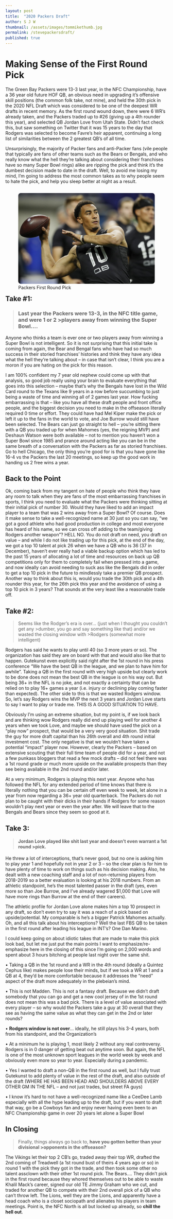 ```yaml
---
layout: post
title:  "2020 Packers Draft"
author: S J W
thumbnail: /assets/images/tommikethumb.jpg
permalink: /stevepackersdraft/
published: true
---
```


# Making Sense of the First Round Pick
The Green Bay Packers were 13-3 last year, in the NFC Championship, have a 36 year old future HOF QB, an obvious need in upgrading it’s offensive skill positions (the common folk take, not mine), and held the 30th pick in the 2020 NFL Draft which was considered to be one of the deepest WR drafts in recent memory. As the first round wound down, there were 6 WR’s already taken, and the Packers traded up to #26 (giving up a 4th rounder this year), and selected QB Jordan Love from Utah State. Didn’t fact check this, but saw something on Twitter that it was 15 years to the day that Rodgers was selected to become Favre’s heir apparent, continuing a long list of similarities between the 2 greatest QB’s of all time.

Unsurprisingly, the majority of Packer fans and anti-Packer fans (vile people that typically are fans of other teams such as the Bears or Bengals, and who really know what the hell they’re talking about considering their franchises have so many Super Bowl rings) alike are ripping the pick and think it’s the dumbest decision made to date in the draft. Well, to avoid me losing my mind, I’m going to address the most common takes as to why people seem to hate the pick, and help you sleep better at night as a result.

<figure style= "float:right">
  <img src="/assets/images/jordan_love.jpg" alt="jordanlove" style="border-radius: 8px">
  <figcaption>Packers First Round Pick</figcaption>
</figure>

## Take #1: 

>### Last year the Packers were 13-3, in the NFC title game, and were 1 or 2 >players away from winning the Super Bowl….

Anyone who thinks a team is ever one or two players away from winning a Super Bowl is not intelligent.  So it is not surprising that this initial take is coming from again, the Bear and Bengal fans who have had so much success in their storied franchises’ histories and think they have any idea what the hell they’re talking about – in case that isn’t clear, I think you are a moron if you are hating on the pick for this reason. 

I am 100% confident my 7 year old nephew could come up with that analysis, so good job really using your brain to evaluate everything that goes into this selection – maybe that’s why the Bengals have lost in the Wild Card round to the Texans like 9 years in a row before succumbing to just being a waste of time and winning all of 2 games last year. How fucking embarrassing is that – like you have all these draft people and front office people, and the biggest decision you need to make in the offseason literally required 0 time or effort. They could have had Mel Kiper make the pick or left it up to the fans in the world to vote, and Joe Burrow would still have been selected. The Bears can just go straight to hell – you’re sitting there with a QB you traded up for when Mahomes (yes, the reigning MVP) and Deshaun Watson were both available – not to mention you haven’t won a Super Bowl since 1985 and prance around acting like you can be in the same breath of a conversation with the Packers as far as storied franchises. Go to hell Chicago, the only thing you’re good for is that you have gone like 16-4 vs the Packers the last 20 meetings, so keep up the good work in handing us 2 free wins a year. 

## Back to the Point
Ok, coming back from my tangent on hate of people who think they have any room to talk when they are fans of the most embarrassing franchises in sports, I think you need to evaluate what the Packers were thinking sitting at their initial pick of number 30. Would they have liked to add an impact player to a team that was 2 wins away from a Super Bowl? Of course. Does it make sense to take a well-recognized name at 30 just so you can say, “we got a good athlete who had good production in college and most everyone has heard of his name, so we can cross off adding to the team/giving Rodgers another weapon”? HELL NO. You do not draft on need, you draft on value – and while I do not like trading up for this pick, at the end of the day, we got a top 10 talent at pick 26 when we have a QB who is 36 (37 in December), haven’t ever really had a viable backup option which has led to the past 15 years of allocating a lot of time and resources on back up QB competitions only for them to completely fail when pressed into a game, and now ideally can avoid needing to suck ass like the Bengals did in order to get a top 10 pick in the future to mindlessly take a premier QB prospect. 
Another way to think about this is, would you trade  the 30th pick and a 4th rounder this year, for the 26th pick this year and the avoidance of using a top 10 pick in 3 years? That sounds at the very least like a reasonable trade off.

## Take #2: 
>Seems like the Rodger’s era is over… (just when I thought you couldn’t get any >dumber, you go and say something like that) and/or we wasted the closing window with >Rodgers (somewhat more intelligent)

Rodgers has said he wants to play until 40 (so 3 more years or so). The organization has said they are on board with that and would also like that to happen. Gutekunst even explicitly said right after the 1st round in his press conference “We have the best QB in the league, and we plan to have him for awhile”. Taking a QB in the first round with very high upside but clearly work to be done does not mean the best QB in the league is on his way out. But being 36+ in the NFL is no joke, and not exactly a certainty that can be relied on to play 16+ games a year (i.e. injury or declining play coming faster than expected). The other side to this is that we wasted Rodgers window. So, let’s say Rodgers wins the MVP the next 3 years and Jordan Love starts to say I want to play or trade me. THIS IS A GOOD SITUATION TO HAVE. 

Obviously I’m using an extreme situation, but my point is, if we look back and are thinking wow Rodgers really did end up playing well for another 4 years when we took Love, and maybe we should have used the pick on a “play now” prospect, that would be a very very good situation. Shit trade the guy for more draft capital than his 26th overall and 4th round initial investment cost. The only negative is that we wouldn’t have taken a potential “impact” player now. However, clearly the Packers – based on extensive scouting that their full time team of people did for a year, and not a few punkass bloggers that read a few mock drafts – did not feel there was a 1st round grade or much more upside on the available prospects than they see being available in the 2nd round and/or later. 

At a very minimum, Rodgers is playing this next year. Anyone who has followed the NFL for any extended period of time knows that there is literally nothing that you can be certain off even week to week, let alone in a year from now regarding a 36+ year old quarterback. The Packers do not plan to be caught with their dicks in their hands if Rodgers for some reason wouldn’t play next year or even the year after. We will leave that to the Bengals and Bears since they seem so good at it.

## Take 3: 
>#### Jordan Love played like shit last year and doesn’t even warrant a 1st round >pick.

He threw a lot of interceptions, that’s never good, but no one is asking him to play year 1 and hopefully not in year 2 or 3 – so the clear plan is for him to have plenty of time to work on things such as his decision making. Also, he dealt with a new coaching staff and a lot of non-returning players from 2018-2019 so a better evaluation is looking at his 2018 numbers. From an athletic standpoint, he’s the most talented passer in the draft (yes, even more so than Joe Burrow, and I’ve already wagered $1,000 that Love will have more rings than Burrow at the end of their careers).

The athletic profile for Jordan Love alone makes him a top 10 prospect in any draft, so don’t even try to say it was a reach of a pick based on upside/potential. My comparable is he’s a bigger Patrick Mahomes actually. Oh, and all this talk about his interceptions? Well the last FBS QB to be taken in the first round after leading his league in INT’s? One Dan Marino. 

I could keep going on about idiotic takes that are made to make this pick look bad, but let me just put the main points I want to emphasize/re-emphasize here in the closing of this since I’m going on 2,000 words and spent about 3 hours bitching at people last night over the same shit.

• Taking a QB in the 1st round and a WR in the 4th round (ideally a Quintez Cephus like) makes people lose their minds, but if we took a WR at 1 and a QB at 4, they’d be more comfortable because it addresses the “need” aspect of the draft more adequately in the plebeian’s mind.
      
• This is not Madden. This is not a fantasy draft. Because we didn’t draft somebody that you can go and get a new cool jersey of in the 1st round does not mean this was a bad pick. There is a level of value associated with every player – so why would the Packers take a guy at 30 overall that they see as having the same value as what they can get in the 2nd or later rounds?
      
• **Rodgers window is not over**… ideally, he still plays his 3-4 years, both from his standpoint, and the Organization’s
      
• At a minimum he is playing 1, most likely 2 without any real controversy. Rodgers is in 0 danger of getting beat out anytime soon. But again, the NFL is one of the most unknown sport leagues in the world week by week and obviously even more so year to year.  Especially during a pandemic.

• Yes I wanted to draft a non-QB in the first round as well, but I fully trust Gutekunst to add plenty of value in the rest of the draft, and also outside of the draft (WHERE HE HAS BEEN HEAD AND SHOULDERS ABOVE EVERY OTHER GM IN THE NFL – and not just trades, but street FA guys)
    
• I know it’s hard to not have a well-recognized name like a CeeDee Lamb especially with all the hype leading up to the draft, but if you want to draft that way, go be a Cowboys fan and enjoy never having even been to an NFC Championship game in over 20 years let alone a Super Bowl

## In Closing

>Finally, things always go back to, **have you gotten better than your divisional >opponents in the offseason?**

The Vikings let their top 2 CB’s go, traded away their top WR, drafted the 2nd coming of Treadwell (a 1st round bust of theirs 4 years ago or so) in round 1 with the pick they got in the trade, and then took some other no talent assclown with their other 1st round pick.  The Bears…. They didn’t pick in the first round because they whored themselves out to be able to waste Khalil Mack’s career, signed our old TE Jimmy Graham who we cut, and traded for another QB to compete with their 2nd overall pick of a QB who can’t throw left. The Lions, well they are the Lions, and apparently have a head coach who is a closet sociopath and alienates his players in team meetings. Point is, the NFC North is all but locked up already, so **chill the hell out**.    